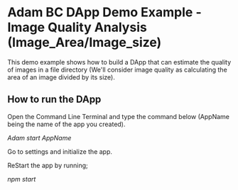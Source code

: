 
# Adam BC DApp Demo Example - Image Quality Analysis (Image_Area/Image_size)

This demo example shows how to build a DApp that can estimate the quality of images in a file directory (We'll consider image quality as calculating the area of an image divided by its size).

## How to run the DApp

Open the Command Line Terminal and type the command below (AppName being the name of the app you created).

_Adam start AppName_

Go to settings and initialize the app.

ReStart the app by running;

_npm start_

